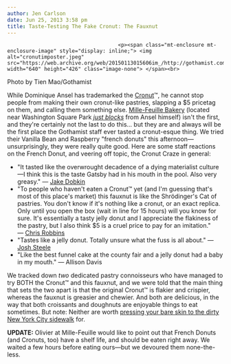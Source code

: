 ```yaml
---
author: Jen Carlson
date: Jun 25, 2013 3:58 pm
title: Taste-Testing The Fake Cronut: The Fauxnut
---
```


	
										<p><span class="mt-enclosure mt-enclosure-image" style="display: inline;"> <img alt="cronutimposter.jpeg" src="https://web.archive.org/web/20150113015606im_/http://gothamist.com/attachments/arts_jen/cronutimposter.jpeg" width="640" height="426" class="image-none"> </span><br>
<span class="photo_caption">Photo by Tien Mao/Gothamist</span></p>

<p>While Dominique Ansel has trademarked the <a href="https://web.archive.org/web/20150113015606/http://gothamist.com/tags/cronut">Cronut</a>&#x2122;, he cannot stop people from making their own cronut-like pastries, slapping a $5 pricetag on them, and calling them something else. <a href="https://web.archive.org/web/20150113015606/http://www.millefeuille-nyc.com/">Mille-Feuille Bakery</a> (located near Washington Square Park <a href="https://web.archive.org/web/20150113015606/https://maps.google.com/maps?saddr=Dominique+Ansel+Bakery,+Spring+Street,+New+York,+NY&amp;daddr=Mille-feuille+Bakery+Cafe,+552+LaGuardia+Place,+New+York,+NY+10012&amp;hl=en&amp;sll=40.726839,-74.000544&amp;sspn=0.006228,0.012059&amp;geocode=FaJqbQId582W-yGa8-JAAhofUCk_Qo5ajFnCiTGa8-JAAhofUA%3BFX16bQIdqeCW-ylPOKO2kVnCiTGY54cYiok-aA&amp;oq=dominique+an&amp;t=h&amp;gl=us&amp;dirflg=w&amp;mra=ltm&amp;z=17"><em>just blocks</em></a> from Ansel himself) isn&apos;t the first, and they&apos;re certainly not the last to do this... but they are and always will be the first place the Gothamist staff ever tasted a cronut-esque thing. We tried their Vanilla Bean and Raspberry &quot;french donuts&quot; this afternoon&#x2014;unsurprisingly, they were really quite good. Here are some staff reactions on the French Donut, and veering off topic, the Cronut Craze in general:</p>

<ul><li>&quot;It tasted like the overwrought decadence of a dying materialist culture&#x2014;I think this is the taste Gatsby had in his mouth in the pool. Also very greasy.&quot; &#x2014;&#xA0;<a href="https://web.archive.org/web/20150113015606/https://twitter.com/Jakedobkin">Jake Dobkin</a>
</li><li>&quot;To people who haven&apos;t eaten a Cronut&#x2122; yet (and I&apos;m guessing that&apos;s most of this place&apos;s market) this fauxnut is like the Shr&#xF6;dinger&apos;s Cat of pastries. You don&apos;t know if it&apos;s nothing like a cronut, or an exact replica. Only until you open the box (wait in line for 15 hours) will you know for sure. It&apos;s essentially a tasty jelly donut and I appreciate the flakiness of the pastry, but I also think $5 is a cruel price to pay for an imitation.&quot; &#x2014;&#xA0;<a href="https://web.archive.org/web/20150113015606/https://twitter.com/christrobbins">Chris Robbins</a>
</li><li>&quot;Tastes like a jelly donut. Totally unsure what the fuss is all about.&quot; &#x2014; <a href="https://web.archive.org/web/20150113015606/https://twitter.com/JJSteele3">Josh Steele</a>
</li><li>&quot;Like the best funnel cake at the county fair and a jelly donut had a baby in my mouth.&quot; &#x2014; Allison Davis</li></ul>

<p>We tracked down <em>two</em> dedicated pastry connoisseurs who have managed to try BOTH the Cronut&#x2122; and this fauxnut, and we were told that the main thing that sets the two apart is that the original Cronut&#x2122; is flakier and crispier, whereas the fauxnut is greasier and chewier. And both are delicious, in the way that both croissants and doughnuts are enjoyable things to eat sometimes. But note: Neither are worth <a href="https://web.archive.org/web/20150113015606/http://gothamist.com/2013/06/25/photo_people_sleeping_on_street_to.php">pressing your bare skin to the dirty New York City sidewalk</a> for.</p>

<p><strong>UPDATE:</strong> Olivier at Mille-Feuille would like to point out that French Donuts (and Cronuts, too) have a shelf life, and should be eaten right away. We waited a few hours before eating ours&#x2014;but we devoured them none-the-less.</p>					
										
									
				